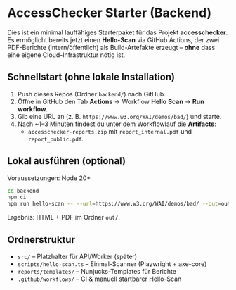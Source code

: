 # AccessChecker Starter (Backend)

Dies ist ein minimal lauffähiges Starterpaket für das Projekt **accesschecker**.
Es ermöglicht bereits jetzt einen **Hello-Scan** via GitHub Actions, der zwei
PDF-Berichte (intern/öffentlich) als Build-Artefakte erzeugt – **ohne** dass eine
eigene Cloud-Infrastruktur nötig ist.

## Schnellstart (ohne lokale Installation)

1. Push dieses Repos (Ordner `backend/`) nach GitHub.
2. Öffne in GitHub den Tab **Actions** → Workflow **Hello Scan** → **Run workflow**.
3. Gib eine URL an (z. B. `https://www.w3.org/WAI/demos/bad/`) und starte.
4. Nach ~1–3 Minuten findest du unter dem Workflowlauf die **Artifacts**:
   - `accesschecker-reports.zip` mit `report_internal.pdf` und `report_public.pdf`.

## Lokal ausführen (optional)

Voraussetzungen: Node 20+

```bash
cd backend
npm ci
npm run hello-scan -- --url=https://www.w3.org/WAI/demos/bad/ --out=out
```

Ergebnis: HTML + PDF im Ordner `out/`.

## Ordnerstruktur
- `src/` – Platzhalter für API/Worker (später)
- `scripts/hello-scan.ts` – Einmal-Scanner (Playwright + axe-core)
- `reports/templates/` – Nunjucks-Templates für Berichte
- `.github/workflows/` – CI & manuell startbarer Hello-Scan
